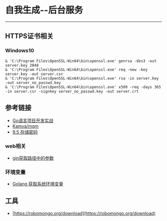 # 自我生成--后台服务
***

## HTTPS证书相关
### Windows10
```shell
& 'C:\Program Files\OpenSSL-Win64\bin\openssl.exe' genrsa -des3 -out server.key 2048
& 'C:\Program Files\OpenSSL-Win64\bin\openssl.exe' req -new -key server.key -out server.csr
& 'C:\Program Files\OpenSSL-Win64\bin\openssl.exe' rsa -in server.key -out server_no_passwd.key
& 'C:\Program Files\OpenSSL-Win64\bin\openssl.exe' x509 -req -days 365 -in server.csr -signkey server_no_passwd.key -out server.crt
```

## 参考链接
- [Go语言项目开发实战](https://time.geekbang.org/column/article/381392)
- [Kamva/mgm](https://github.com/Kamva/mgm)
- [9.5 存储密码](https://www.kancloud.cn/kancloud/web-application-with-golang/44198)

### web相关
- [gin获取路径中的参数](https://blog.csdn.net/ma2595162349/article/details/109398069)

### 环境变量
- [Golang 获取系统环境变量](https://studygolang.com/articles/3387)

## 工具
- [https://robomongo.org/download](https://robomongo.org/download)